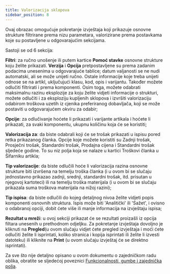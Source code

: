 ```yaml
---
title: Valorizacija sklopova
sidebar_position: 8
---
```


Ovaj obrazac omogućuje pokretanje izvještaja koji prikazuje osnovne strukture filtrirane prema nizu parametara, valorizirane prema postavkama koje su postavljene u odgovarajućim sekcijama.

Sastoji se od 6 sekcija:

**Filtri**: za ručno unošenje ili putem kartice **Pomoć stavke** osnovne strukture koju želite prikazati. **Verzija** i **Opcija** pretpostavljene su prema zadanim podacima unesenima u odgovarajuće tablice; datum valjanosti se ne nudi automatski, ali se može unijeti ručno. Ostale informacije koje treba unijeti odnose se na artikl, uključujući klasu, kod, opis i varijantu. Također možete odlučiti filtrirati i prema komponenti. Osim toga, možete odabrati maksimalnu razinu eksplozije za koju želite vidjeti informacije o strukturi, možete odlučiti i za eksploziju kupljenih sklopova i izvršiti valorizaciju odabirom troškova uzetih iz cjenika preferiranog dobavljača, koji se može postaviti u odgovarajućem okviru za odabir;

**Opcije**: za odlučivanje hoćete li prikazati i varijante artikala i hoćete li prikazati, za svaki komponentu, ukupnu količinu koja će se koristiti;

**Valorizacija za**: da biste odabrali koji će se trošak prikazati u ispisu pored retka prikazanog članka. Opcije koje možete koristiti su Zadnji trošak, Prosječni trošak, Standardni trošak, Prodajna cijena i Standardni trošak sljedeće godine. To su niz polja koja se nalaze u kartici Troškovi članka u Šifarniku artikla;

**Tip valorizacije**: da biste odlučili hoće li valorizacija razina osnovne strukture biti izvršena na temelju troška članka (i u ovom bi se slučaju jednostavno prikazao zadnji, srednji, standardni trošak, itd. prisutan u njegovoj kartoteci) ili na temelju troška materijala (i u ovom bi se slučaju prikazala suma troškova materijala na nižoj razini);

**Tip ispisa**: da biste odlučili do kojeg detaljnog nivoa želite vidjeti popis komponenti osnovnih struktura. Ispis može biti 'Analitički' ili 'Sažet', i ovisno o odabranoj opciji, dobit ćete više ili manje informacija na izvještaju ispisa;

**Rezultat u mreži**: u ovoj sekciji prikazat će se rezultati proizašli iz opcija filtara unesenih u prethodnom odjeljku. 
Za pokretanje izvještaja dovoljno je kliknuti na **Pregled**(u ovom slučaju vidjet ćete pregled izvještaja i moći ćete odlučiti želite li isprintati, koliko stranica i kopija isprintati ili želite li izvesti datoteku) ili kliknite na **Print** (u ovom slučaju izvještaj će se direktno isprintati).

Za sve što nije detaljno opisano u ovom dokumentu o zajedničkom radu oblika, obratite se sljedećoj poveznici [Funkcionalnosti, gumbe i zajednička polja](/docs/guide/common).